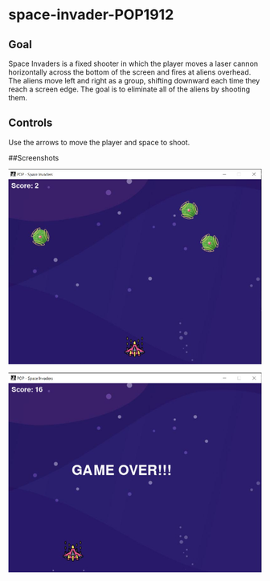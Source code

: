 # space-invader-POP1912

## Goal

Space Invaders is a fixed shooter in which the player moves a laser cannon horizontally across the bottom of the screen and fires at aliens overhead. The aliens move left and right as a group, shifting downward each time they reach a screen edge. The goal is to eliminate all of the aliens by shooting them.

## Controls

Use the arrows to move the player and space to shoot.

##Screenshots

![Play Screen](https://raw.githubusercontent.com/POP1912/space-invader-POP1912/main/screenshots/main-screen.jpg)

![End Screen](https://raw.githubusercontent.com/POP1912/space-invader-POP1912/main/screenshots/game_over.jpg)
